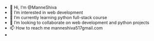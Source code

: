 - 👋 Hi, I’m @ManneShiva
- 👀 I’m interested in web development 
- 🌱 I’m currently learning python full-stack course
- 💞️ I’m looking to collaborate on web development and python projects
- 📫 How to reach me manneshiva517gmail.com
- 

<!---
ManneShiva06/ManneShiva06 is a ✨ special ✨ repository because its `README.md` (this file) appears on your GitHub profile.
You can click the Preview link to take a look at your changes.
--->
